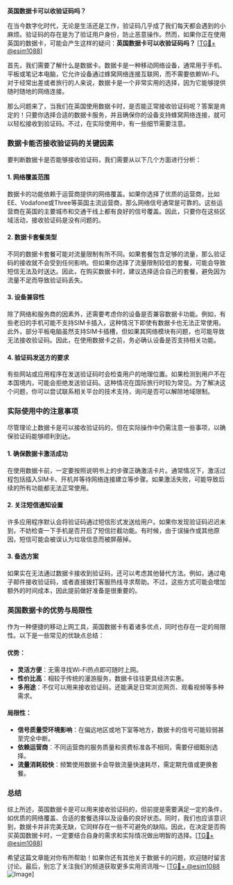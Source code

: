 **英国数据卡可以收验证码吗？**

在当今数字化时代，无论是生活还是工作，验证码几乎成了我们每天都会遇到的小麻烦。验证码的存在是为了验证用户身份，防止恶意操作。然而，如果你正在使用英国的数据卡，可能会产生这样的疑问：**英国数据卡可以收验证码吗？** [[TG💪+ @esim1088](https://t.me/s/esim1088)]

首先，我们需要了解什么是数据卡。数据卡是一种移动网络设备，通常用于手机、平板或笔记本电脑，它允许设备通过蜂窝网络连接互联网，而不需要依赖Wi-Fi。对于经常出差或者旅行的人来说，数据卡是一个非常实用的选择，因为它能够提供随时随地的网络连接。

那么问题来了，当我们在英国使用数据卡时，是否能正常接收验证码呢？答案是肯定的！只要你选择合适的数据卡服务，并且确保你的设备支持蜂窝网络连接，就可以轻松接收到验证码。不过，在实际使用中，有一些细节需要注意。

### 数据卡能否接收验证码的关键因素

要判断数据卡是否能够接收验证码，我们需要从以下几个方面进行分析：

#### 1. 网络覆盖范围
数据卡的功能依赖于运营商提供的网络覆盖。如果你选择了优质的运营商，比如EE、Vodafone或Three等英国主流运营商，那么网络信号通常是可靠的。这些运营商在英国的主要城市和交通干线上都有良好的信号覆盖。因此，只要你在这些区域活动，接收验证码是没有问题的。

#### 2. 数据卡套餐类型
不同的数据卡套餐可能对流量限制有所不同。如果套餐包含足够的流量，那么验证码的接收就不会受到任何影响。但如果你选择了流量限制较低的套餐，可能会导致短信无法及时送达。因此，在购买数据卡时，建议选择适合自己的套餐，避免因为流量不足而导致验证码丢失。

#### 3. 设备兼容性
除了网络和服务商的因素外，还需要考虑你的设备是否兼容数据卡功能。例如，有些老旧的手机可能不支持SIM卡插入，这种情况下即使有数据卡也无法正常使用。此外，部分平板电脑虽然支持SIM卡插槽，但如果其网络模块有问题，也可能导致无法接收验证码。因此，在使用数据卡之前，务必确认设备是否支持相关功能。

#### 4. 验证码发送方的要求
有些网站或应用程序在发送验证码时会检查用户的地理位置。如果检测到用户不在本国境内，可能会拒绝发送验证码。这种情况在国际旅行时较为常见。为了解决这个问题，你可以尝试联系相关平台的技术支持，询问是否可以解除地域限制。

### 实际使用中的注意事项

尽管理论上数据卡是可以接收验证码的，但在实际操作中仍需注意一些事项，以确保验证码能够顺利到达。

#### 1. 确保数据卡激活成功
在使用数据卡前，一定要按照说明书上的步骤正确激活卡片。通常情况下，激活过程包括插入SIM卡、开机并等待网络连接建立等步骤。如果激活失败，可能导致后续的所有功能都无法正常使用。

#### 2. 关注短信通知设置
许多应用程序默认会将验证码通过短信形式发送给用户。如果你发现验证码迟迟未到，不妨检查一下手机是否开启了短信拦截功能。有时候，由于误操作或其他原因，短信可能会被误认为垃圾信息而被屏蔽掉。

#### 3. 备选方案
如果实在无法通过数据卡接收到验证码，还可以考虑其他替代方法。例如，通过电子邮件接收验证码，或者直接拨打客服热线寻求帮助。不过，这些方式可能会增加额外的时间成本，因此提前做好准备是很重要的。

### 英国数据卡的优势与局限性

作为一种便捷的移动上网工具，英国数据卡有着诸多优点，同时也存在一定的局限性。以下是一些常见的优缺点总结：

#### 优势：
- **灵活方便**：无需寻找Wi-Fi热点即可随时上网。
- **性价比高**：相较于传统的漫游服务，数据卡往往更具经济实惠。
- **多用途**：不仅可以用来接收验证码，还能满足日常浏览网页、观看视频等多种需求。

#### 局限性：
- **信号质量受环境影响**：在偏远地区或地下室等地方，数据卡的信号可能较弱甚至完全中断。
- **依赖运营商**：不同运营商的服务质量和资费标准各不相同，需要仔细甄别选择。
- **流量消耗较快**：频繁使用数据卡会导致流量快速耗尽，需定期充值或更换套餐。

### 总结

综上所述，英国数据卡是可以用来接收验证码的，但前提是需要满足一定的条件，如优质的网络覆盖、合适的套餐选择以及设备的良好状态。同时，我们也应该意识到，数据卡并非完美无缺，它同样存在一些不可避免的缺陷。因此，在决定是否购买英国数据卡时，一定要结合自身的需求和实际情况做出明智的选择。[[TG💪+ @esim1088](https://t.me/s/esim1088)]

希望这篇文章能对你有所帮助！如果你还有其他关于数据卡的问题，欢迎随时留言讨论。最后，别忘了关注我们的频道获取更多实用资讯哦～ [[TG💪+ @esim1088](https://t.me/s/esim1088) ![Image](https://i.postimg.cc/4NQfJmqS/Snipaste-2025-05-13-00-14-12.png)]